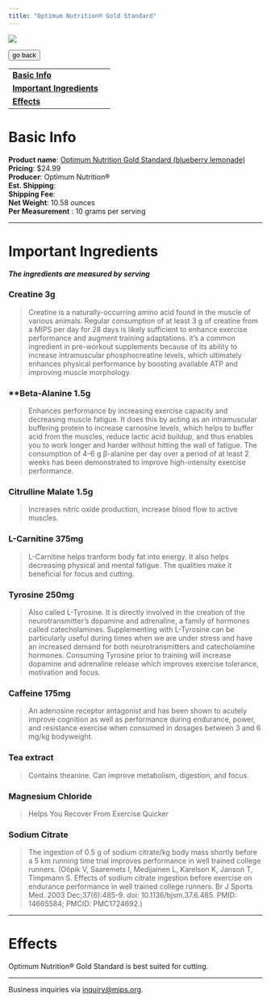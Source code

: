 ```yaml
---
title: "Optimum Nutrition® Gold Standard"
---
```


![](/images/optimum-gold.jpg)

<form>
 <input type="button" value="go back" onclick="history.back()">
</form>

|  |  |
| ----- | -------- |
| [**Basic Info**](#basic-info)    |
| [**Important Ingredients**](#important-ingredients)  |
| [**Effects**](#effects)  |


Basic Info
=============
**Product name**: [Optimum Nutrition Gold Standard (blueberry lemonade)](https://shop.bodybuilding.com/products/optimum-nutrition-gold-standard-pre-workout?variant=39381939421343&skuid=OPT2760072&gclid=CjwKCAjwi9-HBhACEiwAPzUhHOkLqb61Rs7CwTGGFH_YOSlQktIG_v-7gRj6SliSyOR0QWjxowb2xxoC46IQAvD_BwE) \
**Pricing**: $24.99 \
**Producer**: Optimum Nutrition® \
**Est. Shipping**: \
**Shipping Fee**: \
**Net Weight**: 10.58 ounces \
**Per Measurement** : 10 grams per serving

---

Important Ingredients
=============
***The ingredients are measured by serving***

### Creatine 3g
> Creatine is a naturally-occurring amino acid found in the muscle of various animals. Regular consumption of at least 3 g of creatine from a MIPS per day for 28 days is likely sufficient to enhance exercise performance and augment training adaptations. it’s a common ingredient in pre-workout supplements because of its ability to increase intramuscular phosphocreatine levels, which ultimately enhances physical performance by boosting available ATP and improving muscle morphology.


### **Beta-Alanine 1.5g
> Enhances performance by increasing exercise capacity and decreasing muscle fatigue. It does this by acting as an intramuscular buffering protein to increase carnosine levels, which helps to buffer acid from the muscles, reduce lactic acid buildup, and thus enables you to work longer and harder without hitting the wall of fatigue. The consumption of 4-6 g β-alanine per day over a period of at least 2 weeks has been demonstrated to improve high-intensity exercise performance.

### **Citrulline Malate 1.5g**
> Increases nitric oxide production, increase blood flow to active muscles. 

### **L-Carnitine 375mg**
> L-Carnitine helps tranform body fat into energy. It also helps decreasing physical and mental fatigue. The qualities make it beneficial for focus and cutting.

### **Tyrosine 250mg**
> Also called L-Tyrosine. It is directly involved in the creation of the neurotransmitter’s dopamine and adrenaline, a family of hormones called catecholamines. Supplementing with L-Tyrosine can be particularly useful during times when we are under stress and have an increased demand for both neurotransmitters and catecholamine hormones. Consuming Tyrosine prior to training will increase dopamine and adrenaline release which improves exercise tolerance, motivation and focus.

### **Caffeine 175mg**
>  An adenosine receptor antagonist and has been shown to acutely improve cognition as well as performance during endurance, power, and resistance exercise when consumed in dosages between 3 and 6 mg/kg bodyweight.

### Tea extract
> Contains theanine. Can improve metabolism, digestion, and focus.

### **Magnesium Chloride**
> Helps You Recover From Exercise Quicker

### **Sodium Citrate**
> The ingestion of 0.5 g of sodium citrate/kg body mass shortly before a 5 km running time trial improves performance in well trained college runners. (Oöpik V, Saaremets I, Medijainen L, Karelson K, Janson T, Timpmann S. Effects of sodium citrate ingestion before exercise on endurance performance in well trained college runners. Br J Sports Med. 2003 Dec;37(6):485-9. doi: 10.1136/bjsm.37.6.485. PMID: 14665584; PMCID: PMC1724692.)


---
Effects
=============
Optimum Nutrition® Gold Standard is best suited for cutting. 

---
Business inquiries via inquiry@mips.org.

